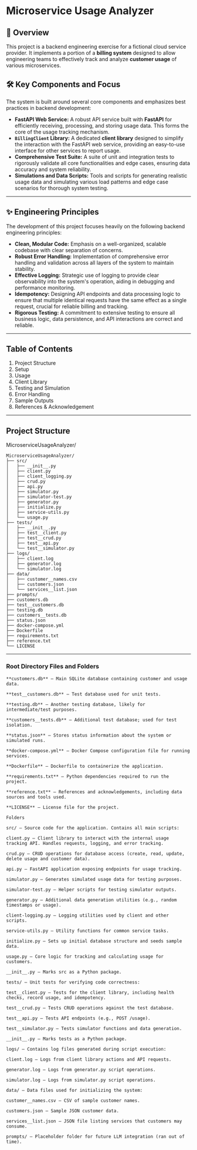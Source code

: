# Microservice Usage Analyzer

## 🚀 Overview

This project is a backend engineering exercise for a fictional cloud service provider. It implements a portion of a **billing system** designed to allow engineering teams to effectively track and analyze **customer usage** of various microservices.

## 🛠️ Key Components and Focus

The system is built around several core components and emphasizes best practices in backend development:

* **FastAPI Web Service:** A robust API service built with **FastAPI** for efficiently receiving, processing, and storing usage data. This forms the core of the usage tracking mechanism.
* **`BillingClient` Library:** A dedicated **client library** designed to simplify the interaction with the FastAPI web service, providing an easy-to-use interface for other services to report usage.
* **Comprehensive Test Suite:** A suite of unit and integration tests to rigorously validate all core functionalities and edge cases, ensuring data accuracy and system reliability.
* **Simulations and Data Scripts:** Tools and scripts for generating realistic usage data and simulating various load patterns and edge case scenarios for thorough system testing.

---

## ✨ Engineering Principles

The development of this project focuses heavily on the following backend engineering principles:

* **Clean, Modular Code:** Emphasis on a well-organized, scalable codebase with clear separation of concerns.
* **Robust Error Handling:** Implementation of comprehensive error handling and validation across all layers of the system to maintain stability.
* **Effective Logging:** Strategic use of logging to provide clear observability into the system's operation, aiding in debugging and performance monitoring.
* **Idempotency:** Designing API endpoints and data processing logic to ensure that multiple identical requests have the same effect as a single request, crucial for reliable billing and tracking.
* **Rigorous Testing:** A commitment to extensive testing to ensure all business logic, data persistence, and API interactions are correct and reliable.

---
## Table of Contents
   1. Project Structure
   2. Setup
   3. Usage
   4. Client Library
   5. Testing and Simulation
   6. Error Handling
   7. Sample Outputs
   8. References & Acknowledgement
   
---
## Project Structure
MicroserviceUsageAnalyzer/
```
MicroserviceUsageAnalyzer/
├── src/
│   ├── __init__.py
│   ├── client.py
│   ├── client_logging.py
│   ├── crud.py
│   ├── api.py
│   ├── simulator.py
│   ├── simulator-test.py
│   ├── generator.py
│   ├── initialize.py
│   ├── service-utils.py
│   └── usage.py
├── tests/
│   ├── __init__.py
│   ├── test__client.py
│   ├── test__crud.py
│   ├── test__api.py
│   └── test__simulator.py
├── logs/
│   ├── client.log
│   ├── generator.log
│   └── simulator.log
├── data/
│   ├── customer__names.csv
│   ├── customers.json
│   └── services__list.json
├── prompts/
├── customers.db
├── test__customers.db
├── testing.db
├── customers__tests.db
├── status.json
├── docker-compose.yml
├── Dockerfile
├── requirements.txt
├── reference.txt
└── LICENSE
```
---
### Root Directory Files and Folders

    **customers.db** – Main SQLite database containing customer and usage data.

    **test__customers.db** – Test database used for unit tests.

    **testing.db** – Another testing database, likely for intermediate/test purposes.

    **customers__tests.db** – Additional test database; used for test isolation.

    **status.json** – Stores status information about the system or simulated runs.

    **docker-compose.yml** – Docker Compose configuration file for running services.

    **Dockerfile** – Dockerfile to containerize the application.

    **requirements.txt** – Python dependencies required to run the project.

    **reference.txt** – References and acknowledgements, including data sources and tools used.

    **LICENSE** – License file for the project.

    Folders

    src/ – Source code for the application. Contains all main scripts:

    client.py – Client library to interact with the internal usage tracking API. Handles requests, logging, and error tracking.

    crud.py – CRUD operations for database access (create, read, update, delete usage and customer data).

    api.py – FastAPI application exposing endpoints for usage tracking.

    simulator.py – Generates simulated usage data for testing purposes.

    simulator-test.py – Helper scripts for testing simulator outputs.

    generator.py – Additional data generation utilities (e.g., random timestamps or usage).

    client-logging.py – Logging utilities used by client and other scripts.

    service-utils.py – Utility functions for common service tasks.

    initialize.py – Sets up initial database structure and seeds sample data.

    usage.py – Core logic for tracking and calculating usage for customers.

    __init__.py – Marks src as a Python package.

    tests/ – Unit tests for verifying code correctness:

    test__client.py – Tests for the client library, including health checks, record usage, and idempotency.

    test__crud.py – Tests CRUD operations against the test database.

    test__api.py – Tests API endpoints (e.g., POST /usage).

    test__simulator.py – Tests simulator functions and data generation.

    __init__.py – Marks tests as a Python package.

    logs/ – Contains log files generated during script execution:

    client.log – Logs from client library actions and API requests.

    generator.log – Logs from generator.py script operations.

    simulator.log – Logs from simulator.py script operations.

    data/ – Data files used for initializing the system:

    customer__names.csv – CSV of sample customer names.

    customers.json – Sample JSON customer data.

    services__list.json – JSON file listing services that customers may consume.

    prompts/ – Placeholder folder for future LLM integration (ran out of time).


